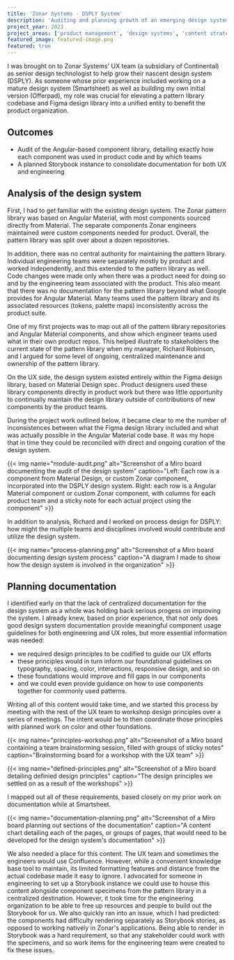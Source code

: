 ```yaml
---
title: 'Zonar Systems - DSPLY System'
description: 'Auditing and planning growth of an emerging design system'
project_year: 2023
project_areas: ['product management', 'design systems', 'content strategy']
featured_image: featured-image.png
featured: true
---
```


I was brought on to Zonar Systems' UX team (a subsidiary of Continental) as senior design technologist to help grow their nascent design system (DSPLY). As someone whose prior experience included working on a mature design system (Smartsheet) as well as building my own initial version (Offerpad), my role was crucial for elevating a pattern library codebase and Figma design library into a unified entity to benefit the product organization.

## Outcomes

- Audit of the Angular-based component library, detailing exactly how each component was used in product code and by which teams
- A planned Storybook instance to consolidate documentation for both UX and engineering

## Analysis of the design system

First, I had to get familiar with the existing design system. The Zonar pattern library was based on Angular Material, with most components sourced directly from Material. The separate components Zonar engineers maintained were custom components needed for product. Overall, the pattern library was split over about a dozen repositories.

In addition, there was no central authority for maintaining the pattern library. Individual engineering teams were separately mostly by product and worked independently, and this extended to the pattern library as well. Code changes were made only when there was a product need for doing so and by the engineering team associated with the product. This also meant that there was no documentation for the pattern library beyond what Google provides for Angular Material. Many teams used the pattern library and its associated resources (tokens, palette maps) inconsistently across the product suite.

One of my first projects was to map out all of the pattern library repositories and Angular Material components, and show which engineer teams used what in their own product repos. This helped illustrate to stakeholders the current state of the pattern library when my manager, Richard Robinson, and I argued for some level of ongoing, centralized maintenance and ownership of the pattern library.

On the UX side, the design system existed entirely within the Figma design library, based on Material Design spec. Product designers used these library components directly in product work but there was little opportunity to continually maintain the design library outside of contributions of new components by the product teams.

During the project work outlined below, it became clear to me the number of inconsistences between what the Figma design library included and what was actually possible in the Angular Material code base. It was my hope that in time they could be reconciled with direct and ongoing curation of the design system.

{{< img name="module-audit.png" alt="Screenshot of a Miro board documenting the audit of the design system" caption="Left: Each row is a component from Material Design, or custom Zonar component, incorporated into the DSPLY design system. Right: each row is a Angular Material component or custom Zonar component, with columns for each product team and a sticky note for each actual project using the component" >}}

In addition to analysis, Richard and I worked on process design for DSPLY: how might the multiple teams and disciplines involved would contribute and utilize the design system.

{{< img name="process-planning.png" alt="Screenshot of a Miro board documenting design system process" caption="A diagram I made to show how the design system is involved in the organization" >}}

## Planning documentation

I identified early on that the lack of centralized documentation for the design system as a whole was holding back serious progess on improving the system. I already knew, based on prior experience, that not only does good design system documentation provide meaningful component usage guidelines for both engineering and UX roles, but more essential information was needed:

- we required design principles to be codified to guide our UX efforts
- these principles would in turn inform our foundational guidelines on typography, spacing, color, interactions, responsive design, and so on
- these foundations would improve and fill gaps in our components
- and we could even provide guidance on how to use components together for commonly used patterns.

Writing all of this content would take time, and we started this process by meeting with the rest of the UX team to workshop design principles over a series of meetings. The intent would be to then coordinate those principles with planned work on color and other foundations.

{{< img name="principles-workshop.png" alt="Screenshot of a Miro board containing a team brainstorming session, filled with groups of sticky notes" caption="Brainstorming board for a workshop with the UX team" >}}

{{< img name="defined-principles.png" alt="Screenshot of a Miro board detailing definied design principles" caption="The design principles we settled on as a result of the workshops" >}}

I mapped out all of these requirements, based closely on my prior work on documentation while at Smartsheet.

{{< img name="documentation-planning.png" alt="Screenshot of a Miro board planning out sections of the documentation" caption="A content chart detailing each of the pages, or groups of pages, that would need to be developed for the design system's documentation" >}}

We also needed a place for this content. The UX team and sometimes the engineers would use Confluence. However, while a convenient knowledge base tool to maintain, its limited formatting features and distance from the actual codebase made it easy to ignore. I advocated for someone in engineering to set up a Storybook instance we could use to house this content alongside component specimens from the pattern library in a centralized destination. However, it took time for the engineering organization to be able to free up resources and people to build out the Storybook for us. We also quickly ran into an issue, which I had predicted: the components had difficulty rendering separately as Storybook stories, as opposed to working natively in Zonar's applications. Being able to render in Storybook was a hard requirement, so that any stakeholder could work with the specimens, and so work items for the engineering team were created to fix these issues.
